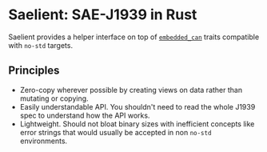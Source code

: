 # Saelient: SAE-J1939 in Rust

Saelient provides a helper interface on top of [`embedded_can`](https://crates.io/crates/embedded-can) traits compatible with `no-std` targets.

## Principles

- Zero-copy wherever possible by creating views on data rather than mutating or copying.
- Easily understandable API. You shouldn't need to read the whole J1939 spec to understand how the API works.
- Lightweight. Should not bloat binary sizes with inefficient concepts like error strings that would usually be accepted in non `no-std` environments.

